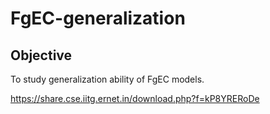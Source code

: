 # FgEC-generalization

## Objective
To study generalization ability of FgEC models.

 https://share.cse.iitg.ernet.in/download.php?f=kP8YRERoDe
